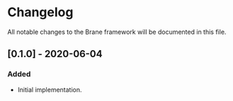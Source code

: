 # Changelog

All notable changes to the Brane framework will be documented in this file.

## [0.1.0] - 2020-06-04
### Added
- Initial implementation.
